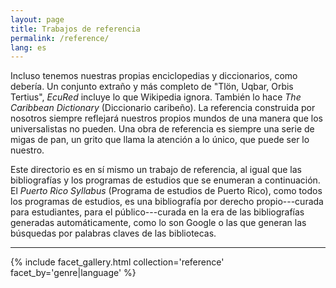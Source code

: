 ```yaml
---
layout: page
title: Trabajos de referencia
permalink: /reference/
lang: es
---
```


Incluso tenemos nuestras propias enciclopedias y diccionarios, como debería. Un conjunto extraño y más completo de "Tlön, Uqbar, Orbis Tertius", *EcuRed* incluye lo que Wikipedia ignora. También lo hace *The Caribbean Dictionary* (Diccionario caribeño). La referencia construida por nosotros siempre reflejará nuestros propios mundos de una manera que los universalistas no pueden. Una obra de referencia es siempre una serie de migas de pan, un grito que llama la atención a lo único, que puede ser lo nuestro.

Este directorio es en sí mismo un trabajo de referencia, al igual que las bibliografías y los programas de estudios que se enumeran a continuación. El *Puerto Rico Syllabus* (Programa de estudios de Puerto Rico), como todos los programas de estudios, es una bibliografía por derecho propio---curada para estudiantes, para el público---curada en la era de las bibliografías generadas automáticamente, como lo son Google o las que generan las búsquedas por palabras claves de las bibliotecas.

---

{% include facet_gallery.html collection='reference' facet_by='genre|language' %}
